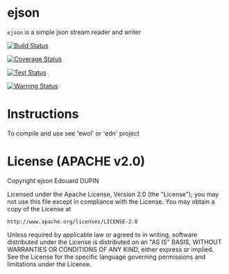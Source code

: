 ejson
=====

`ejson` is a simple json stream reader and writer

[![Build Status](https://travis-ci.org/atria-soft/ejson.svg?branch=master)](https://travis-ci.org/atria-soft/ejson)

[![Coverage Status](http://atria-soft.com/ci/coverage/atria-soft/ejson.svg?branch=master)](http://atria-soft.com/ci/atria-soft/ejson)

[![Test Status](http://atria-soft.com/ci/test/atria-soft/ejson.svg?branch=master)](http://atria-soft.com/ci/atria-soft/ejson)

[![Warning Status](http://atria-soft.com/ci/warning/atria-soft/ejson.svg?branch=master)](http://atria-soft.com/ci/atria-soft/ejson)

Instructions
============

To compile and use see 'ewol' or 'edn' project


License (APACHE v2.0)
=====================
Copyright ejson Edouard DUPIN

Licensed under the Apache License, Version 2.0 (the "License");
you may not use this file except in compliance with the License.
You may obtain a copy of the License at

    http://www.apache.org/licenses/LICENSE-2.0

Unless required by applicable law or agreed to in writing, software
distributed under the License is distributed on an "AS IS" BASIS,
WITHOUT WARRANTIES OR CONDITIONS OF ANY KIND, either express or implied.
See the License for the specific language governing permissions and
limitations under the License.

